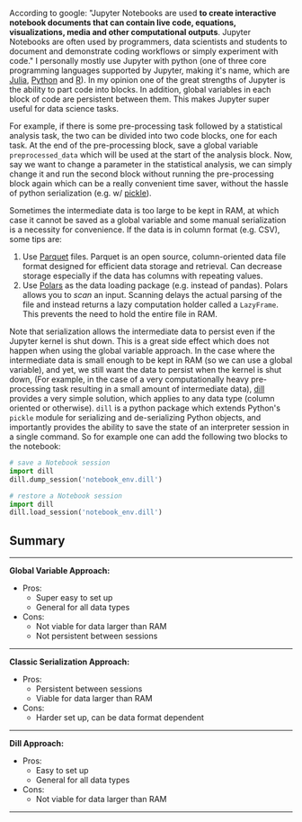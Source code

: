 According to google:
"Jupyter Notebooks are used **to create interactive notebook documents that can contain live code, equations, visualizations, media and other computational outputs**. Jupyter Notebooks are often used by programmers, data scientists and students to document and demonstrate coding workflows or simply experiment with code." I personally mostly use Jupyter with python (one of three core programming languages supported by Jupyter, making it's name, which are [Julia](https://en.wikipedia.org/wiki/Julia_(programming_language) "Julia (programming language)"), [Python](https://en.wikipedia.org/wiki/Python_(programming_language) "Python (programming language)") and [R](https://en.wikipedia.org/wiki/R_(programming_language) "R (programming language)")). In my opinion one of the great strengths of Jupyter is the ability to part code into blocks. In addition, global variables in each block of code are persistent between them. This makes Jupyter super useful for data science tasks. 

For example, if there is some pre-processing task followed by a statistical analysis task, the two can be divided into two code blocks, one for each task. At the end of the pre-processing block, save a global variable `preprocessed_data` which will be used at the start of the analysis block. Now, say we want to change a parameter in the statistical analysis, we can simply change it and run the second block without running the pre-processing block again which can be a really convenient time saver, without the hassle of python serialization (e.g. w/ [pickle](https://docs.python.org/3/library/pickle.html)). 

Sometimes the intermediate data is too large to be kept in RAM, at which case it cannot be saved as a global variable and some manual serialization is a necessity for convenience. If the data is in column format (e.g. CSV), some tips are: 
1. Use [Parquet](https://en.wikipedia.org/wiki/Apache_Parquet) files. Parquet is an open source, column-oriented data file format designed for efficient data storage and retrieval. Can decrease storage especially if the data has columns with repeating values. 
2. Use [Polars](https://docs.pola.rs/) as the data loading package (e.g. instead of pandas). Polars allows you to _scan_ an input. Scanning delays the actual parsing of the file and instead returns a lazy computation holder called a `LazyFrame`. This prevents the need to hold the entire file in RAM.

Note that serialization allows the intermediate data to persist even if the Jupyter kernel is shut down. This is a great side effect which does not happen when using the global variable approach. In the case where the intermediate data is small enough to be kept in RAM (so we can use a global variable), and yet, we still want the data to persist when the kernel is shut down, (For example, in the case of a very computationally heavy pre-processing task resulting in a small amount of intermediate data), [dill](https://github.com/uqfoundation/dill) provides a very simple solution, which applies to any data type (column oriented or otherwise). `dill` is a python package which extends Python's `pickle` module for serializing and de-serializing Python objects, and importantly provides the ability to save the state of an interpreter session in a single command. So for example one can add the following two blocks to the notebook:

```python
# save a Notebook session
import dill
dill.dump_session('notebook_env.dill')
```

```python
# restore a Notebook session
import dill
dill.load_session('notebook_env.dill')
```


## Summary

---
**Global Variable Approach:**

- Pros:
	- Super easy to set up
	- General for all data types
- Cons:
	- Not viable for data larger than RAM
	- Not persistent between sessions

---
**Classic Serialization Approach:**

- Pros:
	- Persistent between sessions
	- Viable for data larger than RAM
- Cons:
	- Harder set up, can be data format dependent

---
**Dill Approach:**

- Pros:
	- Easy to set up
	- General for all data types
- Cons:
	- Not viable for data larger than RAM

---